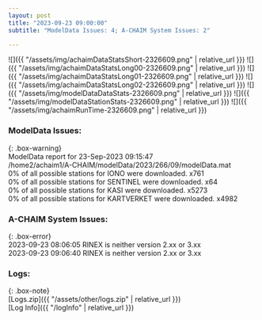 ```yaml
---
layout: post
title: "2023-09-23 09:00:00"
subtitle: "ModelData Issues: 4; A-CHAIM System Issues: 2"

---
```


![]({{ "/assets/img/achaimDataStatsShort-2326609.png" | relative_url }})
![]({{ "/assets/img/achaimDataStatsLong00-2326609.png" | relative_url }})
![]({{ "/assets/img/achaimDataStatsLong01-2326609.png" | relative_url }})
![]({{ "/assets/img/achaimDataStatsLong02-2326609.png" | relative_url }})
![]({{ "/assets/img/modelDataDataStats-2326609.png" | relative_url }})
![]({{ "/assets/img/modelDataStationStats-2326609.png" | relative_url }})
![]({{ "/assets/img/achaimRunTime-2326609.png" | relative_url }})


### ModelData Issues:  
  
{: .box-warning}  
 ModelData report for 23-Sep-2023 09:15:47   
 /home2/achaim1/A-CHAIM/modelData/2023/266/09/modelData.mat   
 0% of all possible stations for IONO were downloaded. x761   
 0% of all possible stations for SENTINEL were downloaded. x64   
 0% of all possible stations for KASI were downloaded. x5273   
 0% of all possible stations for KARTVERKET were downloaded. x4982   
  
### A-CHAIM System Issues:  
  
{: .box-error}  
2023-09-23 08:06:05 RINEX is neither version 2.xx or 3.xx  
2023-09-23 09:06:40 RINEX is neither version 2.xx or 3.xx  

### Logs:  
  
{: .box-note}  
[Logs.zip]({{ "/assets/other/logs.zip" | relative_url }})  
[Log Info]({{ "/logInfo" | relative_url }})  
